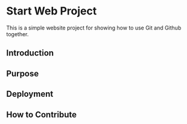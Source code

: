 # Start Web Project

This is a simple website project for showing how to use Git and Github together.

## Introduction

## Purpose

## Deployment

## How to Contribute
